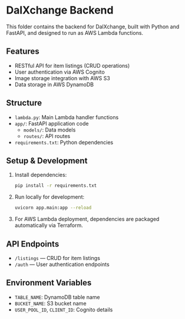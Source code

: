 # DalXchange Backend

This folder contains the backend for DalXchange, built with Python and FastAPI, and designed to run as AWS Lambda functions.

## Features

- RESTful API for item listings (CRUD operations)
- User authentication via AWS Cognito
- Image storage integration with AWS S3
- Data storage in AWS DynamoDB

## Structure

- `lambda.py`: Main Lambda handler functions
- `app/`: FastAPI application code
  - `models/`: Data models
  - `routes/`: API routes
- `requirements.txt`: Python dependencies

## Setup & Development

1. Install dependencies:
   ```bash
   pip install -r requirements.txt
   ```
2. Run locally for development:
   ```bash
   uvicorn app.main:app --reload
   ```
3. For AWS Lambda deployment, dependencies are packaged automatically via Terraform.

## API Endpoints

- `/listings` — CRUD for item listings
- `/auth` — User authentication endpoints

## Environment Variables

- `TABLE_NAME`: DynamoDB table name
- `BUCKET_NAME`: S3 bucket name
- `USER_POOL_ID`, `CLIENT_ID`: Cognito details
